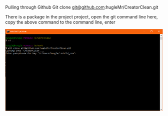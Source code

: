 Pulling through Github
Git clone git@github.com:hugleMr/CreatorClean.git

There is a package in the project project, open the git command line here, copy the above command to the command line, enter

![image](https://raw.githubusercontent.com/hugleMr/CreatorClean/master/use2.png)